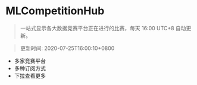 # MLCompetitionHub

> 一站式显示各大数据竞赛平台正在进行的比赛，每天 16:00 UTC+8 自动更新。
  
> 更新时间: 2020-07-25T16:00:10+0800 

* 多家竞赛平台
* 多种订阅方式
* 下拉查看更多